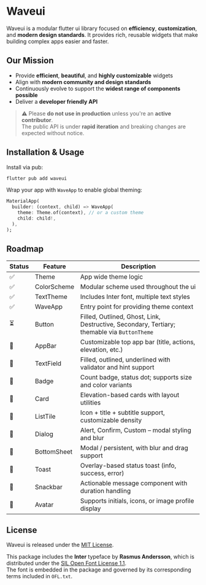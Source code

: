 
# Waveui

Waveui is a modular flutter ui library focused on **efficiency**, **customization**, and **modern design standards**. It provides rich, reusable widgets that make building complex apps easier and faster.

## Our Mission

- Provide **efficient**, **beautiful**, and **highly customizable** widgets  
- Align with **modern community and design standards**  
- Continuously evolve to support the **widest range of components possible**  
- Deliver a **developer friendly API**

>⚠️ Please **do not use in production** unless you're an **active contributor**.  
> The public API is under **rapid iteration** and breaking changes are expected without notice.


## Installation & Usage

Install via pub:

```sh
flutter pub add waveui
````

Wrap your app with `WaveApp` to enable global theming:

```dart
MaterialApp(
  builder: (context, child) => WaveApp(
    theme: Theme.of(context), // or a custom theme
    child: child!,
  ),
);
```


## Roadmap

| Status | Feature | Description                                       |
| ------ | ---------------- | ------------------------------------------------------------ |
| ✅      | Theme            | App wide theme logic |
| ✅      | ColorScheme      | Modular scheme used throughout the ui                 |
| ✅      | TextTheme        | Includes Inter font, multiple text styles                    |
| ✅      | WaveApp          | Entry point for providing theme context                      |
| ⏳      | Button           | Filled, Outlined, Ghost, Link, Destructive, Secondary, Tertiary; themable via `ButtonTheme`          |
| 📃      | AppBar           | Customizable top app bar (title, actions, elevation, etc.)   |
| 📃      | TextField        | Filled, outlined, underlined with validator and hint support |
| 📃      | Badge            | Count badge, status dot; supports size and color variants    |
| 📃      | Card             | Elevation-based cards with layout utilities                  |
| 📃      | ListTile         | Icon + title + subtitle support, customizable density        |
| 📃      | Dialog           | Alert, Confirm, Custom – modal styling and blur              |
| 📃      | BottomSheet      | Modal / persistent, with blur and drag support               |
| 📃      | Toast            | Overlay-based status toast (info, success, error)            |
| 📃      | Snackbar         | Actionable message component with duration handling          |
| 📃      | Avatar           | Supports initials, icons, or image profile display           |

## License

Waveui is released under the [MIT License](https://opensource.org/license/mit/).

This package includes the **Inter** typeface by **Rasmus Andersson**, which is distributed under the [SIL Open Font License 1.1](https://openfontlicense.org/).  
The font is embedded in the package and governed by its corresponding terms included in `OFL.txt`.
